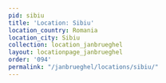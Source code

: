 ```yaml
---
pid: sibiu
title: 'Location: Sibiu'
location_country: Romania
location_city: Sibiu
collection: location_janbrueghel
layout: locationpage_janbrueghel
order: '094'
permalink: "/janbrueghel/locations/sibiu/"
---
```

